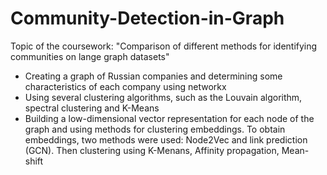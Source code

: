 # Community-Detection-in-Graph

Topic of the coursework: "Comparison of different methods for identifying communities on lange graph datasets"

* Creating a graph of Russian companies and determining some characteristics of each company using networkx
* Using several clustering algorithms, such as the Louvain algorithm, spectral clustering and K-Means
* Building a low-dimensional vector representation for each node of the graph and using methods for clustering embeddings. To obtain embeddings, two methods were used: Node2Vec and link prediction (GCN). Then clustering using K-Menans, Affinity propagation, Mean-shift
